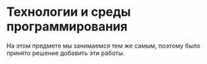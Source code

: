 # Технологии и среды программирования

На этом предмете мы занимаемся тем же самым, поэтому было принято решение добавить эти работы.